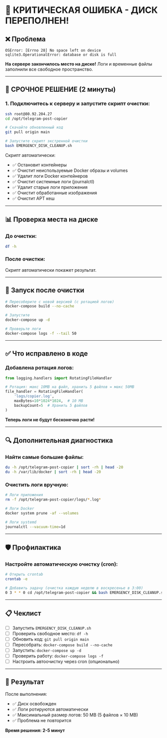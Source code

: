 # 🚨 КРИТИЧЕСКАЯ ОШИБКА - ДИСК ПЕРЕПОЛНЕН!

## ❌ Проблема

```
OSError: [Errno 28] No space left on device
sqlite3.OperationalError: database or disk is full
```

**На сервере закончилось место на диске!** Логи и временные файлы заполнили все свободное пространство.

---

## 🚀 СРОЧНОЕ РЕШЕНИЕ (2 минуты)

### 1. Подключитесь к серверу и запустите скрипт очистки:

```bash
ssh root@80.92.204.27
cd /opt/telegram-post-copier

# Скачайте обновленный код
git pull origin main

# Запустите скрипт экстренной очистки
bash EMERGENCY_DISK_CLEANUP.sh
```

Скрипт автоматически:
- ✅ Остановит контейнеры
- ✅ Очистит неиспользуемые Docker образы и volumes
- ✅ Удалит логи Docker контейнеров
- ✅ Очистит системные логи (journalctl)
- ✅ Удалит старые логи приложения
- ✅ Очистит обработанные изображения
- ✅ Очистит APT кеш

---

## 📊 Проверка места на диске

### До очистки:
```bash
df -h
```

### После очистки:
Скрипт автоматически покажет результат.

---

## 🔄 Запуск после очистки

```bash
# Пересоберите с новой версией (с ротацией логов)
docker-compose build --no-cache

# Запустите
docker-compose up -d

# Проверьте логи
docker-compose logs -f --tail 50
```

---

## ✅ Что исправлено в коде

### Добавлена ротация логов:

```python
from logging.handlers import RotatingFileHandler

# Ротация: макс 10MB на файл, хранить 5 файлов = макс 50MB
file_handler = RotatingFileHandler(
    'logs/copier.log',
    maxBytes=10*1024*1024,  # 10 MB
    backupCount=5  # Хранить 5 файлов
)
```

**Теперь логи не будут бесконечно расти!**

---

## 🔍 Дополнительная диагностика

### Найти самые большие файлы:

```bash
du -h /opt/telegram-post-copier | sort -rh | head -20
du -h /var/lib/docker | sort -rh | head -20
```

### Очистить логи вручную:

```bash
# Логи приложения
rm -f /opt/telegram-post-copier/logs/*.log*

# Логи Docker
docker system prune -af --volumes

# Логи systemd
journalctl --vacuum-time=1d
```

---

## 🛡️ Профилактика

### Настройте автоматическую очистку (cron):

```bash
# Открыть crontab
crontab -e

# Добавить задачу (очистка каждую неделю в воскресенье в 3:00)
0 3 * * 0 cd /opt/telegram-post-copier && bash EMERGENCY_DISK_CLEANUP.sh >> /var/log/cleanup.log 2>&1
```

---

## 📋 Чеклист

- [ ] Запустить `EMERGENCY_DISK_CLEANUP.sh`
- [ ] Проверить свободное место: `df -h`
- [ ] Обновить код: `git pull origin main`
- [ ] Пересобрать: `docker-compose build --no-cache`
- [ ] Запустить: `docker-compose up -d`
- [ ] Проверить работу: `docker-compose logs -f`
- [ ] Настроить автоочистку через cron (опционально)

---

## 🎯 Результат

После выполнения:
- ✅ Диск освобожден
- ✅ Логи ротируются автоматически
- ✅ Максимальный размер логов: 50 MB (5 файлов × 10 MB)
- ✅ Проблема не повторится

**Время решения: 2-5 минут**

